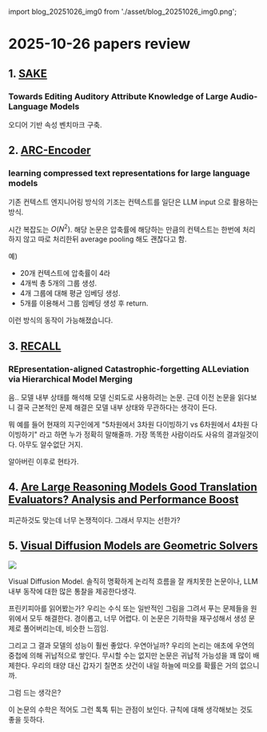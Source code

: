 import blog_20251026_img0 from './asset/blog_20251026_img0.png';

# 2025-10-26 papers review

## 1. [SAKE](https://arxiv.org/pdf/2510.16917)
### Towards Editing Auditory Attribute Knowledge of Large Audio-Language Models

오디어 기반 속성 벤치마크 구축.

## 2. [ARC-Encoder](https://arxiv.org/pdf/2510.20535)
### learning compressed text representations for large language models

기존 컨텍스트 엔지니어링 방식의 기조는 컨텍스트를 일단은 LLM input 으로 활용하는 방식.

시간 복잡도는 $O(N^2)$. 해당 논문은 압축률에 해당하는 만큼의 컨텍스트는 한번에 처리하지 않고 따로 처리한뒤 average pooling 해도 괜찮다고 함.

예)
- 20개 컨텍스트에 압축률이 4라
- 4개씩 총 5개의 그룹 생성.
- 4개 그룹에 대해 평균 임베딩 생성.
- 5개를 이용해서 그룹 임베딩 생성 후 return.

이런 방식의 동작이 가능해졌습니다.

## 3. [RECALL](https://huggingface.co/papers/2510.20479)
### REpresentation-aligned Catastrophic-forgetting ALLeviation via Hierarchical Model Merging

음.. 모델 내부 상태를 해석해 모델 신뢰도로 사용하려는 논문. 근데 이전 논문을 읽다보니 결국 근본적인 문제 해결은 모델 내부 상태와 무관하다는 생각이 든다.

뭐 예를 들어 현재의 지구인에게 "5차원에서 3차원 다이빙하기 vs 6차원에서 4차원 다이빙하기" 라고 하면 누가 정확히 말해줄까. 가장 똑똑한 사람이라도 사유의 결과일것이다. 아무도 알수없단 거지.

알아버린 이후로 현타가.

## 4. [Are Large Reasoning Models Good Translation Evaluators? Analysis and Performance Boost](https://huggingface.co/papers/2510.20780)

피곤하것도 맞는데 너무 논쟁적이다. 그래서 무지는 선한가?


## 5. [Visual Diffusion Models are Geometric Solvers](https://huggingface.co/papers/2510.21697)

<div style={{textAlign: 'center'}}>
 <img src={blog_20251026_img1} style={{width: 500}} />
</div>

Visual Diffusion Model. 솔직히 명확하게 논리적 흐름을 잘 캐치못한 논문이나, LLM 내부 동작에 대한 많은 통찰을 제공한다생각.

프린키피아를 읽어봤는가? 우리는 수식 또는 일반적인 그림을 그려서 푸는 문제들을 원 위에서 모두 해결한다. 경이롭고, 너무 어렵다. 이 논문은 기하학을 재구성해서 생성 문제로 풀어버리는데, 비슷한 느낌임. 

그리고 그 결과 모델의 성능이 훨씬 좋았다. 우연아닐까? 우리의 논리는 애초에 우연의 중첩에 의해 귀납적으로 쌓인다. 무시할 수는 없지만 논문은 귀납적 가능성을 꽤 많이 배제한다. 우리의 태양 대신 갑자기 칠면조 샷건이 내일 하늘에 떠오를 확률은 거의 없으니까.

그럼 드는 생각은?

이 논문의 수학은 적어도 그런 톡톡 튀는 관점이 보인다. 규칙에 대해 생각해보는 것도 좋을 듯하다.